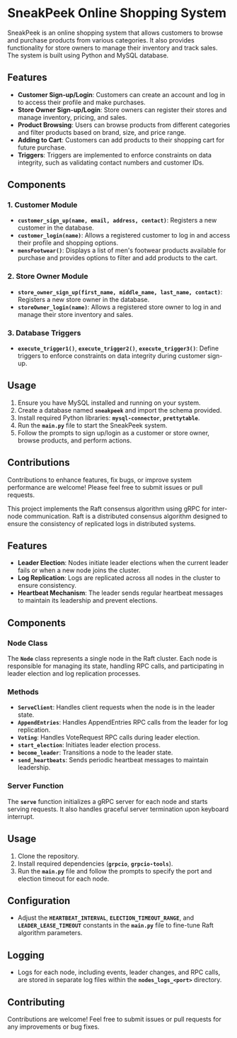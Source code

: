 # **SneakPeek Online Shopping System**

SneakPeek is an online shopping system that allows customers to browse and purchase products from various categories. It also provides functionality for store owners to manage their inventory and track sales. The system is built using Python and MySQL database.

## **Features**

- **Customer Sign-up/Login**: Customers can create an account and log in to access their profile and make purchases.
- **Store Owner Sign-up/Login**: Store owners can register their stores and manage inventory, pricing, and sales.
- **Product Browsing**: Users can browse products from different categories and filter products based on brand, size, and price range.
- **Adding to Cart**: Customers can add products to their shopping cart for future purchase.
- **Triggers**: Triggers are implemented to enforce constraints on data integrity, such as validating contact numbers and customer IDs.

## **Components**

### **1. Customer Module**

- **`customer_sign_up(name, email, address, contact)`**: Registers a new customer in the database.
- **`customer_login(name)`**: Allows a registered customer to log in and access their profile and shopping options.
- **`mensFootwear()`**: Displays a list of men's footwear products available for purchase and provides options to filter and add products to the cart.

### **2. Store Owner Module**

- **`store_owner_sign_up(first_name, middle_name, last_name, contact)`**: Registers a new store owner in the database.
- **`storeOwner_login(name)`**: Allows a registered store owner to log in and manage their store inventory and sales.

### **3. Database Triggers**

- **`execute_trigger1()`**, **`execute_trigger2()`**, **`execute_trigger3()`**: Define triggers to enforce constraints on data integrity during customer sign-up.

## **Usage**

1. Ensure you have MySQL installed and running on your system.
2. Create a database named **`sneakpeek`** and import the schema provided.
3. Install required Python libraries: **`mysql-connector`**, **`prettytable`**.
4. Run the **`main.py`** file to start the SneakPeek system.
5. Follow the prompts to sign up/login as a customer or store owner, browse products, and perform actions.

## **Contributions**

Contributions to enhance features, fix bugs, or improve system performance are welcome! Please feel free to submit issues or pull requests.

This project implements the Raft consensus algorithm using gRPC for inter-node communication. Raft is a distributed consensus algorithm designed to ensure the consistency of replicated logs in distributed systems.

## **Features**

- **Leader Election**: Nodes initiate leader elections when the current leader fails or when a new node joins the cluster.
- **Log Replication**: Logs are replicated across all nodes in the cluster to ensure consistency.
- **Heartbeat Mechanism**: The leader sends regular heartbeat messages to maintain its leadership and prevent elections.

## **Components**

### **Node Class**

The **`Node`** class represents a single node in the Raft cluster. Each node is responsible for managing its state, handling RPC calls, and participating in leader election and log replication processes.

### Methods

- **`ServeClient`**: Handles client requests when the node is in the leader state.
- **`AppendEntries`**: Handles AppendEntries RPC calls from the leader for log replication.
- **`Voting`**: Handles VoteRequest RPC calls during leader election.
- **`start_election`**: Initiates leader election process.
- **`become_leader`**: Transitions a node to the leader state.
- **`send_heartbeats`**: Sends periodic heartbeat messages to maintain leadership.

### **Server Function**

The **`serve`** function initializes a gRPC server for each node and starts serving requests. It also handles graceful server termination upon keyboard interrupt.

## **Usage**

1. Clone the repository.
2. Install required dependencies (**`grpcio`**, **`grpcio-tools`**).
3. Run the **`main.py`** file and follow the prompts to specify the port and election timeout for each node.

## **Configuration**

- Adjust the **`HEARTBEAT_INTERVAL`**, **`ELECTION_TIMEOUT_RANGE`**, and **`LEADER_LEASE_TIMEOUT`** constants in the **`main.py`** file to fine-tune Raft algorithm parameters.

## **Logging**

- Logs for each node, including events, leader changes, and RPC calls, are stored in separate log files within the **`nodes_logs_<port>`** directory.

## **Contributing**

Contributions are welcome! Feel free to submit issues or pull requests for any improvements or bug fixes.
